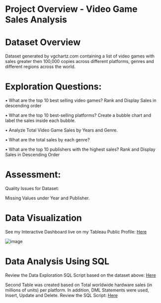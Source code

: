 

# Project Overview - Video Game Sales Analysis


# Dataset Overview

Dataset generated by vgchartz.com containing a list of video games with sales greater then 100,000 copies across different platforms, genres and different regions across the world. 




#  Exploration Questions: 



•	What are the top 10 best selling video games? Rank and Display Sales in descending order 

•	What are the top 10 best-selling platforms? Create a bubble chart and label the sales inside each bubble. 

•	Analyze Total Video Game Sales by Years and Genre. 

•	What are the total sales by each genre? 

•	What are the top 10 publishers with the highest sales? Rank and Display Sales in Descending Order 

# Assessment: 

Quality Issues for Dataset: 

Missing Values under Year and Publisher. 

# Data Visualization

See my Interactive Dashboard live on my Tableau Public Profile: [Here](https://public.tableau.com/app/profile/raman.sayal/viz/VideoGameSalesDashboard_16817646238000/Dashboard1?publish=yes)
 

![image](https://user-images.githubusercontent.com/130886258/232969936-749c74e7-3d23-49c8-ac3c-0dea918fbb81.png)

# Data Analysis Using SQL

Review the Data Exploration SQL Script based on the dataset above: [Here](https://github.com/rsayal/Projects/blob/main/Exploratory%20Data%20Analysis%20-%20Video%20Game%20Sales%20-%20SQL.sql)



Second Table was created based on Total worldwide hardware sales (in millions of units) per platform. In addition, DML Statements were used, Insert, Update and Delete. 
Review the SQL Script: [Here](https://github.com/rsayal/Projects/blob/main/Video%20game%20Sales%20Analysis%20-%20Creating%20Table-Insert-Update-Delete%20Data.sql)












